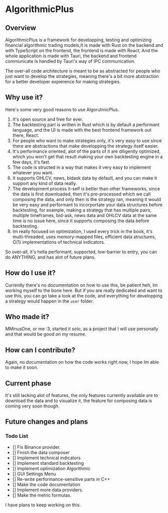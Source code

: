 # AlgorithmicPlus 

## Overview

AlgorithmicPlus is a framework for developping, testing and optimizing financial algorithmic trading models,It is made with Rust on the backend and with TypeScript on the frontend, the frontend is made with React, And the whole application is made with Tauri, the backend and frontend communicate is handled by Tauri's way of IPC communication.

The over-all code architecture is meant to be as abstracted for people who just want to develop the strategies, meaning there's a bit more abstraction for a better developer expierence for making strategies.

## Why use it? 

Here's some very good reasons to use AlgorutmicPlus.

1) It's open source and free for ever.
2) The backtesting part is written in Rust which is by default a performant language, and the UI is made with the best frontend framework out there, React.
3) For people who want to make strategies only, it's very easy to use since there are abstractions that make developping the strategy itself easier.
4) It's performance oriented, alot of the parts of it are diligently optimized, which you won't get that result making your own backtesting engine in a few days, it's fast.
5) The code is structed in a way that makes it very easy to implement whatever you want.
6) It supports OHLCV, news, bidask data by default, and you can make it support any kind of data really.
7) The development process it-self is better than other frameworks, since the data is first downloaded, then it's pre-processed which we call composing the data, and only then is the strategy ran, meaning it would be very easy and performant to incorportate your data structures before backtesting, for example, making a strategy that has multiple pairs, multiple timeframes, bid-ask, news data and OHLCV data at the same time is no issue here, since it supports composing the data before backtesting.
8) Im really focused on optimization, I used every trick in the book, it's multi-threaded, uses memory-mapped files, efficient data structures, O(1) implementations of technical indicators.

So over-all, it's hella performant, supported, low-barrier to entry, you can do ANYTHING, and has alot of future plans.

## How do I use it?

Currently there's no documentation on how to use this, be patient heh, Im working myself to the bone here.
But if you are really dedicated and want to use this, you can go take a look at the code, and everything for developping a strategy would happen in the `user` folder.

## Who made it?

MMinusOne, or me :3, started it solo, as a project that I will use personally and that would be good on my resume.

## How can I contribute?

Again, no documentation on how the code works right now, I hope Im able to make it soon.

## Current phase

It's still lacking alot of features, the only features currently available are to download the data and to visualize it, the feature for composing data is coming very soon though.

## Future changes and plans

### Todo List
- [] Fix Binance provider.
- [] Finish the data composer
- [] Implement technical indicators
- [] Implement standard backtesting 
- [] Implement optimization Algorithmic
- [] GUI Settings Menu 
- [] Re-write performance-sensitive parts in C++ 
- [] Make the code documentation 
- [] Implement more data providers. 
- [] Make the metric formulas.

I have plans to keep working on this.




